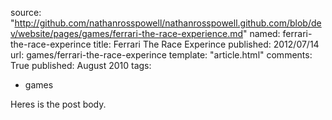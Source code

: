 source: "http://github.com/nathanrosspowell/nathanrosspowell.github.com/blob/dev/website/pages/games/ferrari-the-race-experience.md"
named: ferrari-the-race-experince
title: Ferrari The Race Experince
published: 2012/07/14
url: games/ferrari-the-race-experince
template: "article.html"
comments: True
published: August 2010
tags:
- games

Heres is the post body.
